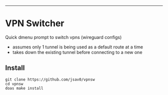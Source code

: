 ---
# VPN Switcher 
Quick dmenu prompt to switch vpns (wireguard configs)
- assumes only 1 tunnel is being used as a default route at a time
- takes down the existing tunnel before connecting to a new one

## Install 
```
git clone https://github.com/jsav0/vpnsw
cd vpnsw
doas make install
```
